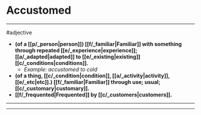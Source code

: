 # Accustomed
---
#adjective
- **(of a [[p/_person|person]]) [[f/_familiar|Familiar]] with something through repeated [[e/_experience|experience]]; [[a/_adapted|adapted]] to [[e/_existing|existing]] [[c/_conditions|conditions]].**
	- _Example: accustomed to cold_
- **(of a thing, [[c/_condition|condition]], [[a/_activity|activity]], [[e/_etc|etc]].) [[f/_familiar|Familiar]] through use; usual; [[c/_customary|customary]].**
- **[[f/_frequented|Frequented]] by [[c/_customers|customers]].**
---
---
